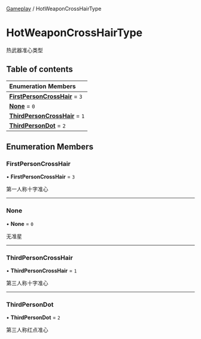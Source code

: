 [Gameplay](../groups/Core.Gameplay.md) / HotWeaponCrossHairType

# HotWeaponCrossHairType <Badge type="tip" text="Enumeration" /> <Score text="HotWeaponCrossHairType" />

热武器准心类型

## Table of contents

| Enumeration Members |
| :-----|
| **[FirstPersonCrossHair](mw.HotWeaponCrossHairType.md#firstpersoncrosshair)** = ``3`` <br> |
| **[None](mw.HotWeaponCrossHairType.md#none)** = ``0`` <br> |
| **[ThirdPersonCrossHair](mw.HotWeaponCrossHairType.md#thirdpersoncrosshair)** = ``1`` <br> |
| **[ThirdPersonDot](mw.HotWeaponCrossHairType.md#thirdpersondot)** = ``2`` <br> |

## Enumeration Members

### FirstPersonCrossHair <Score text="FirstPersonCrossHair" /> 

• **FirstPersonCrossHair** = ``3``

第一人称十字准心

___

### None <Score text="None" /> 

• **None** = ``0``

无准星

___

### ThirdPersonCrossHair <Score text="ThirdPersonCrossHair" /> 

• **ThirdPersonCrossHair** = ``1``

第三人称十字准心

___

### ThirdPersonDot <Score text="ThirdPersonDot" /> 

• **ThirdPersonDot** = ``2``

第三人称红点准心

